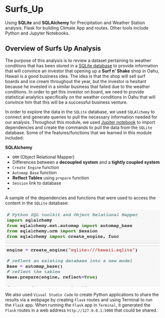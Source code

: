 # Surfs_Up
Using **SQLite** and **SQLAlchemy** for Precipitation and Weather Station analysis. Flask for building Climate App and routes. Other tools include Python and Jupyter Notebooks.

## Overview of Surfs Up Analysis

The purpose of this analysis is to review a dataset pertaining to weather conditions that has been stored in a [SQLite database](https://github.com/tiffanylin706/Surfs_Up/blob/0b8768a4d638b8122e2bb8b88c488858892646a9/hawaii.sqlite) to provide information that will convince an investor that opening up a **Surf n' Shake** shop in Oahu, Hawaii is a good business idea. The idea is that the shop will sell surf boards and ice cream throughout the year, but the investor is hesitant because he invested in a similar business that failed due to the weather conditions. In order to get this investor on board, we need to provide statistical analytics specifically on the weather conditions in Oahu that will convince him that this will be a successful business venture.

In order to explore the data in the `SQLite` database, we used `SQLAlchemy` to connect and generate queries to pull the necessary information needed for our analysis. Throughout this module, we used [Jupiter notebook](https://github.com/tiffanylin706/Surfs_Up/blob/0b8768a4d638b8122e2bb8b88c488858892646a9/climate_analysis.ipynb) to import dependencies and create the commands to pull the data from the `SQLite` database. Some of the features/functions that we learned in this module included:

**SQLAlchemy**
* `ORM` (Object Relational Mapper)
* Differences between a **decoupled system** and a **tightly coupled system**
* `Create Engine` function
* `Automap Base` function
* **Reflect Tables** using `prepare` function
* `Session` link to database
* 
A sample of the dependencies and functions that were used to access the content in the `SQLite` database:

![SQLAlchemy](https://github.com/tiffanylin706/Surfs_Up/blob/0b8768a4d638b8122e2bb8b88c488858892646a9/Resources/dependencies.png)

We also used `Visual Studio Code` to create Python applications to share the results via a webpage by creating `Flask` routes and using Terminal to run the `Flask` app. When running the `Flask` app in `Terminal`, it generated the `Flask` routes in a web address `http://127.0.0.1:5000` that could be shared.

